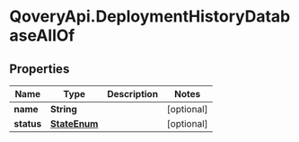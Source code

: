 # QoveryApi.DeploymentHistoryDatabaseAllOf

## Properties

Name | Type | Description | Notes
------------ | ------------- | ------------- | -------------
**name** | **String** |  | [optional] 
**status** | [**StateEnum**](StateEnum.md) |  | [optional] 


